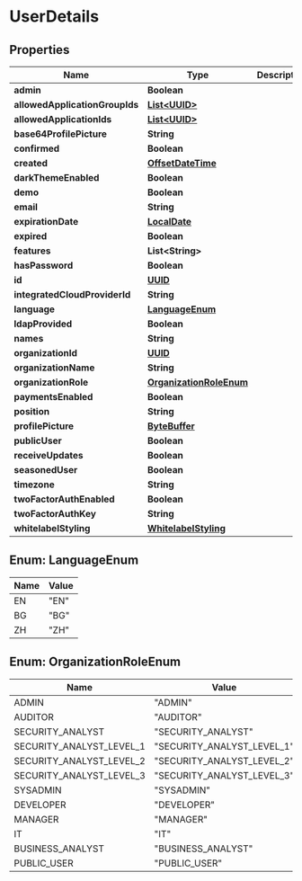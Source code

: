 
# UserDetails

## Properties
Name | Type | Description | Notes
------------ | ------------- | ------------- | -------------
**admin** | **Boolean** |  |  [optional]
**allowedApplicationGroupIds** | [**List&lt;UUID&gt;**](UUID.md) |  |  [optional]
**allowedApplicationIds** | [**List&lt;UUID&gt;**](UUID.md) |  |  [optional]
**base64ProfilePicture** | **String** |  |  [optional]
**confirmed** | **Boolean** |  |  [optional]
**created** | [**OffsetDateTime**](OffsetDateTime.md) |  |  [optional]
**darkThemeEnabled** | **Boolean** |  |  [optional]
**demo** | **Boolean** |  |  [optional]
**email** | **String** |  |  [optional]
**expirationDate** | [**LocalDate**](LocalDate.md) |  |  [optional]
**expired** | **Boolean** |  |  [optional]
**features** | **List&lt;String&gt;** |  |  [optional]
**hasPassword** | **Boolean** |  |  [optional]
**id** | [**UUID**](UUID.md) |  |  [optional]
**integratedCloudProviderId** | **String** |  |  [optional]
**language** | [**LanguageEnum**](#LanguageEnum) |  |  [optional]
**ldapProvided** | **Boolean** |  |  [optional]
**names** | **String** |  |  [optional]
**organizationId** | [**UUID**](UUID.md) |  |  [optional]
**organizationName** | **String** |  |  [optional]
**organizationRole** | [**OrganizationRoleEnum**](#OrganizationRoleEnum) |  |  [optional]
**paymentsEnabled** | **Boolean** |  |  [optional]
**position** | **String** |  |  [optional]
**profilePicture** | [**ByteBuffer**](ByteBuffer.md) |  |  [optional]
**publicUser** | **Boolean** |  |  [optional]
**receiveUpdates** | **Boolean** |  |  [optional]
**seasonedUser** | **Boolean** |  |  [optional]
**timezone** | **String** |  |  [optional]
**twoFactorAuthEnabled** | **Boolean** |  |  [optional]
**twoFactorAuthKey** | **String** |  |  [optional]
**whitelabelStyling** | [**WhitelabelStyling**](WhitelabelStyling.md) |  |  [optional]


<a name="LanguageEnum"></a>
## Enum: LanguageEnum
Name | Value
---- | -----
EN | &quot;EN&quot;
BG | &quot;BG&quot;
ZH | &quot;ZH&quot;


<a name="OrganizationRoleEnum"></a>
## Enum: OrganizationRoleEnum
Name | Value
---- | -----
ADMIN | &quot;ADMIN&quot;
AUDITOR | &quot;AUDITOR&quot;
SECURITY_ANALYST | &quot;SECURITY_ANALYST&quot;
SECURITY_ANALYST_LEVEL_1 | &quot;SECURITY_ANALYST_LEVEL_1&quot;
SECURITY_ANALYST_LEVEL_2 | &quot;SECURITY_ANALYST_LEVEL_2&quot;
SECURITY_ANALYST_LEVEL_3 | &quot;SECURITY_ANALYST_LEVEL_3&quot;
SYSADMIN | &quot;SYSADMIN&quot;
DEVELOPER | &quot;DEVELOPER&quot;
MANAGER | &quot;MANAGER&quot;
IT | &quot;IT&quot;
BUSINESS_ANALYST | &quot;BUSINESS_ANALYST&quot;
PUBLIC_USER | &quot;PUBLIC_USER&quot;




